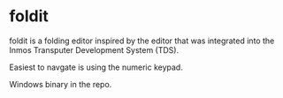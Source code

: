# foldit

foldit is a folding editor inspired by the editor that was integrated into the Inmos Transputer Development System (TDS).

Easiest to navgate is using the numeric keypad.

Windows binary in the repo.
